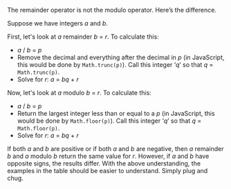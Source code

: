 The remainder operator is not the modulo operator. Here’s the difference.

Suppose we have integers _a_ and _b_.

First, let's look at _a_ remainder _b_ = _r_. To calculate this:
- _a_ / _b_ = _p_
- Remove the decimal and everything after the decimal in _p_ (in JavaScript, this would be done by `Math.trunc(p)`). Call this integer ‘_q_’ so that _q_ = `Math.trunc(p)`.
- Solve for _r_: _a_ = _bq_ + _r_

Now, let's look at _a_ modulo _b_ = _r_. To calculate this:
- _a_ / _b_ = _p_
- Return the largest integer less than or equal to a _p_ (in JavaScript, this would be done by `Math.floor(p)`). Call this integer ‘_q_’ so that _q_ = `Math.floor(p)`.
- Solve for _r_: _a_ = _bq_ + _r_

If both _a_ and _b_ are positive or if both _a_ and _b_ are negative, then _a_ remainder _b_ and _a_ modulo _b_ return the same value for _r_. However, if _a_ and _b_ have opposite signs, the results differ. With the above understanding, the examples in the table should be easier to understand. Simply plug and chug.
